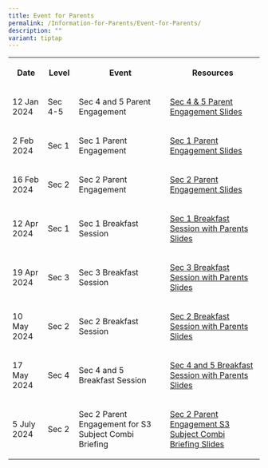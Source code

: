 ```yaml
---
title: Event for Parents
permalink: /Information-for-Parents/Event-for-Parents/
description: ""
variant: tiptap
---
```

<table style="minWidth: 100px">
<colgroup>
<col>
<col>
<col>
<col>
</colgroup>
<tbody>
<tr>
<th rowspan="1" colspan="1">
<p>Date</p>
</th>
<th rowspan="1" colspan="1">
<p>Level</p>
</th>
<th rowspan="1" colspan="1">
<p>Event</p>
</th>
<th rowspan="1" colspan="1">
<p>Resources</p>
</th>
</tr>
<tr>
<td rowspan="1" colspan="1">
<p>12 Jan 2024</p>
</td>
<td rowspan="1" colspan="1">
<p>Sec 4-5</p>
</td>
<td rowspan="1" colspan="1">
<p>Sec 4 and 5 Parent Engagement</p>
</td>
<td rowspan="1" colspan="1">
<p><a href="/files/Information%20for%20Parents/Sec_4_and_5_Parents_Engagement_2024.pdf" rel="noopener noreferrer nofollow" target="_blank">Sec 4 &amp; 5 Parent Engagement Slides</a>
</p>
</td>
</tr>
<tr>
<td rowspan="1" colspan="1">
<p>2 Feb 2024</p>
</td>
<td rowspan="1" colspan="1">
<p>Sec 1</p>
</td>
<td rowspan="1" colspan="1">
<p>Sec 1 Parent Engagement</p>
</td>
<td rowspan="1" colspan="1">
<p><a href="/files/Information%20for%20Parents/2024_Sec_1_Parent_Engagement_2_Feb_compressed.pdf" rel="noopener noreferrer nofollow" target="_blank">Sec 1 Parent Engagement Slides</a>
</p>
</td>
</tr>
<tr>
<td rowspan="1" colspan="1">
<p>16 Feb 2024</p>
</td>
<td rowspan="1" colspan="1">
<p>Sec 2</p>
</td>
<td rowspan="1" colspan="1">
<p>Sec 2 Parent Engagement</p>
</td>
<td rowspan="1" colspan="1">
<p><a href="/files/Information%20for%20Parents/2024_Sec_2_Parent_Engagement_16_Feb_compressed.pdf" rel="noopener noreferrer nofollow" target="_blank">Sec 2 Parent Engagement Slides</a>
</p>
</td>
</tr>
<tr>
<td rowspan="1" colspan="1">
<p>12 Apr 2024</p>
</td>
<td rowspan="1" colspan="1">
<p>Sec 1</p>
</td>
<td rowspan="1" colspan="1">
<p>Sec 1 Breakfast Session</p>
</td>
<td rowspan="1" colspan="1">
<p><a href="/files/Information%20for%20Parents/2024_Sec_1_Breakfast_with_Parents_12_Apr.pdf" rel="noopener noreferrer nofollow" target="_blank">Sec 1 Breakfast Session with Parents Slides</a>
</p>
</td>
</tr>
<tr>
<td rowspan="1" colspan="1">
<p>19 Apr 2024</p>
</td>
<td rowspan="1" colspan="1">
<p>Sec 3</p>
</td>
<td rowspan="1" colspan="1">
<p>Sec 3 Breakfast Session</p>
</td>
<td rowspan="1" colspan="1">
<p><a href="/files/Sec_3_Parents_Breakfast_Session_2024.pdf" rel="noopener noreferrer nofollow" target="_blank">Sec 3 Breakfast Session with Parents Slides</a>
</p>
</td>
</tr>
<tr>
<td rowspan="1" colspan="1">
<p>10 May 2024</p>
</td>
<td rowspan="1" colspan="1">
<p>Sec 2</p>
</td>
<td rowspan="1" colspan="1">
<p>Sec 2 Breakfast Session</p>
</td>
<td rowspan="1" colspan="1">
<p><a href="/files/2024_Sec_2_Breakfast_with_Parents_10_May__Reduced_size_.pdf" rel="noopener noreferrer nofollow" target="_blank">Sec 2 Breakfast Session with Parents Slides</a>
</p>
</td>
</tr>
<tr>
<td rowspan="1" colspan="1">
<p>17 May 2024</p>
</td>
<td rowspan="1" colspan="1">
<p>Sec 4</p>
</td>
<td rowspan="1" colspan="1">
<p>Sec 4 and 5 Breakfast Session</p>
</td>
<td rowspan="1" colspan="1">
<p><a href="/files/Information%20for%20Parents/2024_Sec_4_Breakfast_with_Parents_17_May.pdf" rel="noopener noreferrer nofollow" target="_blank">Sec 4 and 5 Breakfast Session with Parents Slides</a>
</p>
</td>
</tr>
<tr>
<td rowspan="1" colspan="1">
<p>5 July 2024</p>
</td>
<td rowspan="1" colspan="1">
<p>Sec 2</p>
</td>
<td rowspan="1" colspan="1">
<p>Sec 2 Parent Engagement for S3 Subject Combi Briefing</p>
</td>
<td rowspan="1" colspan="1">
<p><a href="/files/Announcements/2024/2024_Sec_2_Parent_Engagement_S3_Subject_Combi_Briefing_for_AY2025_5_Jul.pdf" rel="noopener noreferrer nofollow" target="_blank">Sec 2 Parent Engagement S3 Subject Combi Briefing Slides</a>
</p>
</td>
</tr>
</tbody>
</table>
<p></p>